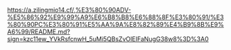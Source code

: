 https://a.zilingmio14.cf/,%E3%80%90ADV-%E5%86%92%E9%99%A9%E6%B8%B8%E6%88%8F%E3%80%91/%E3%80%90PC%E3%80%91%E5%AA%9A%E8%82%89%E4%B9%8B%E9%A6%99/README.md?sign=kzc11ew_YVkRsfcnwH_5uMi5QBsZvOlEIFaNugG38w8%3D%3A0